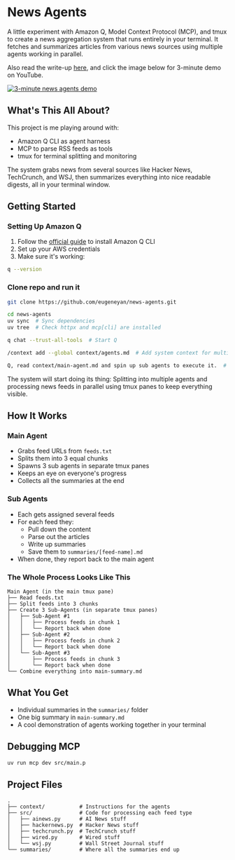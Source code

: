 # News Agents

A little experiment with Amazon Q, Model Context Protocol (MCP), and tmux to create a news aggregation system that runs entirely in your terminal. It fetches and summarizes articles from various news sources using multiple agents working in parallel. 

Also read the write-up [here](https://eugeneyan.com/writing/news-agents/), and click the image below for 3-minute demo on YouTube.

[![3-minute news agents demo](https://eugeneyan.com/assets/news-agents.jpg)](https://www.youtube.com/watch?v=q41YevguhQw)

## What's This All About?

This project is me playing around with:
- Amazon Q CLI as agent harness
- MCP to parse RSS feeds as tools
- tmux for terminal splitting and monitoring

The system grabs news from several sources like Hacker News, TechCrunch, and WSJ, then summarizes everything into nice readable digests, all in your terminal window.

## Getting Started

### Setting Up Amazon Q

1. Follow the [official guide](https://docs.aws.amazon.com/amazonq/latest/qdeveloper-ug/command-line-installing.html) to install Amazon Q CLI
2. Set up your AWS credentials 
3. Make sure it's working:
```bash
q --version
```

### Clone repo and run it

```bash
git clone https://github.com/eugeneyan/news-agents.git

cd news-agents
uv sync  # Sync dependencies
uv tree  # Check httpx and mcp[cli] are installed

q chat --trust-all-tools  # Start Q

/context add --global context/agents.md  # Add system context for multi-agents

Q, read context/main-agent.md and spin up sub agents to execute it.  # Start main agent
```

The system will start doing its thing: Splitting into multiple agents and processing news feeds in parallel using tmux panes to keep everything visible.

## How It Works

### Main Agent
- Grabs feed URLs from `feeds.txt`
- Splits them into 3 equal chunks
- Spawns 3 sub agents in separate tmux panes
- Keeps an eye on everyone's progress
- Collects all the summaries at the end

### Sub Agents
- Each gets assigned several feeds
- For each feed they:
  - Pull down the content
  - Parse out the articles
  - Write up summaries
  - Save them to `summaries/[feed-name].md`
- When done, they report back to the main agent

### The Whole Process Looks Like This

```
Main Agent (in the main tmux pane)
├── Read feeds.txt
├── Split feeds into 3 chunks
├── Create 3 Sub-Agents (in separate tmux panes)
│   ├── Sub-Agent #1
│   │   ├── Process feeds in chunk 1
│   │   └── Report back when done
│   ├── Sub-Agent #2
│   │   ├── Process feeds in chunk 2
│   │   └── Report back when done
│   └── Sub-Agent #3
│       ├── Process feeds in chunk 3
│       └── Report back when done
└── Combine everything into main-summary.md
```

## What You Get

- Individual summaries in the `summaries/` folder
- One big summary in `main-summary.md`
- A cool demonstration of agents working together in your terminal

## Debugging MCP

```bash
uv run mcp dev src/main.p
```

## Project Files

```
.
├── context/           # Instructions for the agents
├── src/               # Code for processing each feed type
│   ├── ainews.py      # AI News stuff
│   ├── hackernews.py  # Hacker News stuff
│   ├── techcrunch.py  # TechCrunch stuff
│   ├── wired.py       # Wired stuff
│   └── wsj.py         # Wall Street Journal stuff
└── summaries/         # Where all the summaries end up
```
